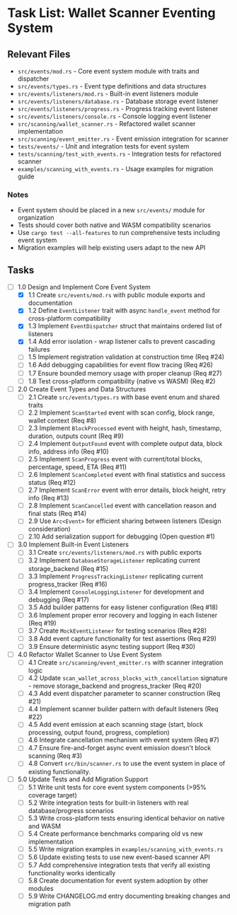 # Task List: Wallet Scanner Eventing System

## Relevant Files

- `src/events/mod.rs` - Core event system module with traits and dispatcher
- `src/events/types.rs` - Event type definitions and data structures
- `src/events/listeners/mod.rs` - Built-in event listeners module
- `src/events/listeners/database.rs` - Database storage event listener
- `src/events/listeners/progress.rs` - Progress tracking event listener  
- `src/events/listeners/console.rs` - Console logging event listener
- `src/scanning/wallet_scanner.rs` - Refactored wallet scanner implementation
- `src/scanning/event_emitter.rs` - Event emission integration for scanner
- `tests/events/` - Unit and integration tests for event system
- `tests/scanning/test_with_events.rs` - Integration tests for refactored scanner
- `examples/scanning_with_events.rs` - Usage examples for migration guide

### Notes

- Event system should be placed in a new `src/events/` module for organization
- Tests should cover both native and WASM compatibility scenarios
- Use `cargo test --all-features` to run comprehensive tests including event system
- Migration examples will help existing users adapt to the new API


## Tasks

- [ ] 1.0 Design and Implement Core Event System
  - [x] 1.1 Create `src/events/mod.rs` with public module exports and documentation
  - [x] 1.2 Define `EventListener` trait with async `handle_event` method for cross-platform compatibility
  - [x] 1.3 Implement `EventDispatcher` struct that maintains ordered list of listeners
  - [x] 1.4 Add error isolation - wrap listener calls to prevent cascading failures
  - [ ] 1.5 Implement registration validation at construction time (Req #24)
  - [ ] 1.6 Add debugging capabilities for event flow tracing (Req #26)
  - [ ] 1.7 Ensure bounded memory usage with proper cleanup (Req #27)
  - [ ] 1.8 Test cross-platform compatibility (native vs WASM) (Req #2)

- [ ] 2.0 Create Event Types and Data Structures
  - [ ] 2.1 Create `src/events/types.rs` with base event enum and shared traits
  - [ ] 2.2 Implement `ScanStarted` event with scan config, block range, wallet context (Req #8)
  - [ ] 2.3 Implement `BlockProcessed` event with height, hash, timestamp, duration, outputs count (Req #9)
  - [ ] 2.4 Implement `OutputFound` event with complete output data, block info, address info (Req #10)
  - [ ] 2.5 Implement `ScanProgress` event with current/total blocks, percentage, speed, ETA (Req #11)
  - [ ] 2.6 Implement `ScanCompleted` event with final statistics and success status (Req #12)
  - [ ] 2.7 Implement `ScanError` event with error details, block height, retry info (Req #13)
  - [ ] 2.8 Implement `ScanCancelled` event with cancellation reason and final stats (Req #14)
  - [ ] 2.9 Use `Arc<Event>` for efficient sharing between listeners (Design consideration)
  - [ ] 2.10 Add serialization support for debugging (Open question #1)

- [ ] 3.0 Implement Built-in Event Listeners
  - [ ] 3.1 Create `src/events/listeners/mod.rs` with public exports
  - [ ] 3.2 Implement `DatabaseStorageListener` replicating current storage_backend (Req #15)
  - [ ] 3.3 Implement `ProgressTrackingListener` replicating current progress_tracker (Req #16)
  - [ ] 3.4 Implement `ConsoleLoggingListener` for development and debugging (Req #17)
  - [ ] 3.5 Add builder patterns for easy listener configuration (Req #18)
  - [ ] 3.6 Implement proper error recovery and logging in each listener (Req #19)
  - [ ] 3.7 Create `MockEventListener` for testing scenarios (Req #28)
  - [ ] 3.8 Add event capture functionality for test assertions (Req #29)
  - [ ] 3.9 Ensure deterministic async testing support (Req #30)

- [ ] 4.0 Refactor Wallet Scanner to Use Event System
  - [ ] 4.1 Create `src/scanning/event_emitter.rs` with scanner integration logic
  - [ ] 4.2 Update `scan_wallet_across_blocks_with_cancellation` signature - remove storage_backend and progress_tracker (Req #20)
  - [ ] 4.3 Add event dispatcher parameter to scanner construction (Req #21)
  - [ ] 4.4 Implement scanner builder pattern with default listeners (Req #22)
  - [ ] 4.5 Add event emission at each scanning stage (start, block processing, output found, progress, completion)
  - [ ] 4.6 Integrate cancellation mechanism with event system (Req #7)
  - [ ] 4.7 Ensure fire-and-forget async event emission doesn't block scanning (Req #3)
  - [ ] 4.8 Convert `src/bin/scanner.rs` to use the event system in place of existing functionality.

- [ ] 5.0 Update Tests and Add Migration Support
  - [ ] 5.1 Write unit tests for core event system components (>95% coverage target)
  - [ ] 5.2 Write integration tests for built-in listeners with real database/progress scenarios
  - [ ] 5.3 Write cross-platform tests ensuring identical behavior on native and WASM
  - [ ] 5.4 Create performance benchmarks comparing old vs new implementation
  - [ ] 5.5 Write migration examples in `examples/scanning_with_events.rs`
  - [ ] 5.6 Update existing tests to use new event-based scanner API
  - [ ] 5.7 Add comprehensive integration tests that verify all existing functionality works identically
  - [ ] 5.8 Create documentation for event system adoption by other modules
  - [ ] 5.9 Write CHANGELOG.md entry documenting breaking changes and migration path
